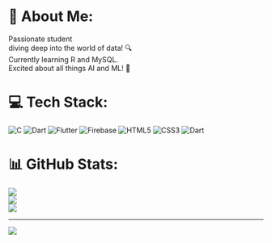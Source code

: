 # 💫 About Me:
 Passionate student<br> diving deep into the world of data! 🔍<br> Currently learning R and MySQL.<br> Excited about all things AI and ML! 🚀 <br>


# 💻 Tech Stack:
![C](https://img.shields.io/badge/c-%2300599C.svg?style=flat&logo=c&logoColor=white) ![Dart](https://img.shields.io/badge/dart-%230175C2.svg?style=flat&logo=dart&logoColor=white) ![Flutter](https://img.shields.io/badge/Flutter-%2302569B.svg?style=flat&logo=Flutter&logoColor=white) ![Firebase](https://img.shields.io/badge/firebase-a08021?style=flat&logo=firebase&logoColor=ffcd34) ![HTML5](https://img.shields.io/badge/html5-%23E34F26.svg?style=flat&logo=html5&logoColor=white) ![CSS3](https://img.shields.io/badge/css3-%231572B6.svg?style=flat&logo=css3&logoColor=white) ![Dart](https://img.shields.io/badge/dart-%230175C2.svg?style=flat&logo=dart&logoColor=white)
# 📊 GitHub Stats:
![](https://github-readme-stats.vercel.app/api?username=vikas200504&theme=dark&hide_border=false&include_all_commits=false&count_private=false)<br/>
![](https://github-readme-streak-stats.herokuapp.com/?user=vikas200504&theme=dark&hide_border=false)<br/>
![](https://github-readme-stats.vercel.app/api/top-langs/?username=vikas200504&theme=dark&hide_border=false&include_all_commits=false&count_private=false&layout=compact)

---
[![](https://visitcount.itsvg.in/api?id=vikas200504&icon=0&color=0)](https://visitcount.itsvg.in)

<!-- Proudly created with GPRM ( https://gprm.itsvg.in ) -->
